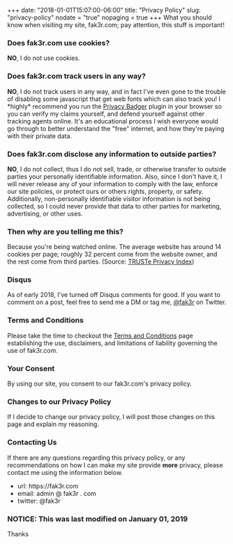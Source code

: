 +++
date: "2018-01-01T15:07:00-06:00"
title: "Privacy Policy"
slug: "privacy-policy"
nodate = "true"
nopaging = true
+++
What you should know when visiting my site, fak3r.com; pay attention, this stuff is important!

<h3>Does fak3r.com use cookies?</h3>
<p><b>NO</b>, I do not use cookies.</p>

<h3>Does fak3r.com track users in any way?</h3>
<p><b>NO</b>, I do not track users in any way, and in fact I've even gone to the trouble of disabling some javascript that get web fonts which can also track you! I *highly* recommend you run the <a href="https://www.eff.org/privacybadger">Privacy Badger</a> plugin in your browser so you can verify my claims yourself, and defend yourself against other tracking agents online. It's an educational process I wish everyone would go through to better understand the "free" internet, and how they're paying with their private data.</p>

<h3>Does fak3r.com disclose any information to outside parties?</h3>
<p><b>NO</b>, I do not collect, thus I do not sell, trade, or otherwise transfer to outside parties your personally identifiable information. Also, since I don't have it, I will never release any of your information to comply with the law, enforce our site policies, or protect ours or others rights, property, or safety. Additionally, non-personally identifiable visitor information is not being collected, so I could never provide that data to other parties for marketing, advertising, or other uses.</p>

<h3>Then why are you telling me this?</h3>
<p>Because you're being watched online. The average website has around 14 cookies per page; roughly 32 percent come from the website owner, and the rest come from third parties. (Source: <a href="http://www.truste.com/uk-privacy-index-2012-websites/">TRUSTe Privacy Index</a>)</p>

<h3>Disqus</h3>
<p>As of early 2018, I've turned off Disqus comments for good. If you want to comment on a post, feel free to send me a DM or tag me, <a href="https://twitter.com/fak3r">@fak3r</a> on Twitter.</p>

<h3>Terms and Conditions</h3>
<p>Please take the time to checkout the <a href="/terms-and-conditions/">Terms and Conditions</a> page establishing the use, disclaimers, and limitations of liability governing the use of fak3r.com.</p>

<h3>Your Consent</h3>
<p>By using our site, you consent to our fak3r.com's privacy policy.</p>

<h3>Changes to our Privacy Policy</h3>
<p>If I decide to change our privacy policy, I will post those changes on this page and explain my reasoning.</p>

<h3>Contacting Us</h3>
<p>If there are any questions regarding this privacy policy, or any recommendations on how I can make my site provide <b>more</b> privacy, please contact me using the information below.</p>
<ul>
<li>url: https://fak3r.com</li>
<li>email: admin @ fak3r . com</li>
<li>twitter: @fak3r</li>
</ul>

<h3>NOTICE: This was last modified on January 01, 2019</h3>

<p>Thanks</p>
